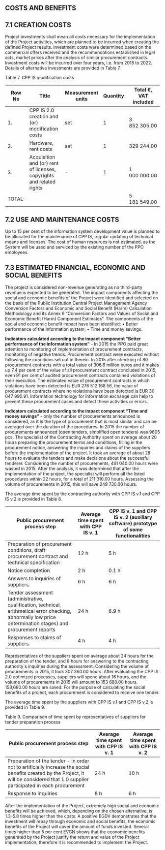 ## COSTS AND BENEFITS

## 7.1 CREATION COSTS
Project investments shall mean all costs necessary for the implementation of the Project activities, which are planned to be incurred when creating the defined Project results. Investment costs were determined based on the commercial offers received and the recommendations established in legal acts, market prices after the analysis of similar procurement contracts. Investment costs will be incurred over four years, i.e. from 2018 to 2022. Details of alternative investments are provided in Table 7.

Table 7. CPP IS modification costs


Row No | Title | Measurement units | Quantity | Total €, VAT included
-- | -- | -- | -- | --
1. | CPP IS 2.0 creation and (or) modification costs | set | 1 | 3   852 305.00
2. | Hardware, rent costs | set | 1 | 329 244.00
3. | Acquisition and (or) rent of licenses, copyrights and related rights | - | 1 | 1   000 000.00
TOTAL: |   |   |   | 5 181 549.00


## 7.2 USE AND MAINTENANCE COSTS  
Up to 15 per cent of the information system development value is planned to be allocated for the maintenance of CPP IS, regular updating of technical means and licenses. The cost of human resources is not estimated, as the System will be used and serviced by the existing number of the PPO employees.

## 7.3 ESTIMATED FINANCIAL, ECONOMIC AND SOCIAL BENEFITS
The project is considered non-revenue generating as no third-party revenue is expected to be generated.
The impact components affecting the social and economic benefits of the Project were identified and selected on the basis of the Public Institution Central Project Management Agency Conversion Factors and Economic and Social Benefit (Harm) Calculation Methodology and its Annex 6 “Conversion Factors and Values of Social and Economic Benefit (Harm) Component Estimates”. The components of the social and economic benefit impact have been identified:
•	Better performance of the information system; 
•	Time and money savings.

**Indicators calculated according to the impact component “Better performance of the information system”** - In 2015 the PPO paid great attention to monitoring of implementation of procurement contracts, monitoring of negative trends. Procurement contract were executed without following the conditions set out in therein. In 2015 after checking of 80 procurement contracts with a total value of 306.6 million euros and it makes up 7.4 per cent of the value of all procurement contract concluded in 2015, even 91 per cent of audited procurement contracts contained violations of their execution. The estimated value of procurement contracts in which violations have been detected is EUR 276 512 168.56, the value of procurement contracts where no violations have been detected is EUR 30 047 990.91.
Information technology for information exchange can help to prevent these procurement cases and detect these activities or errors.


**Indicators calculated according to the impact component “Time and money savings”** - only the number of procurements announced is considered, as it is the type of procurement that is most similar and can be averaged over the duration of the procedures. In 2015 the number of procurements announced (open tenders, simplified open tenders) was 9605 pcs. The specialist of the Contracting Authority spent on average about 20 hours preparing the procurement terms and conditions, filling in the procurement notice, answering the inquiries and claims of the suppliers before the implementation of the project. It took an average of about 28 hours to evaluate the tenders and make decisions about the successful tenderer. Considering the number of procurements, 461 040.00 hours were wasted in 2015. After the analysis, it was determined that after the implementation of the project, the specialist will perform all the listed procedures within 22 hours, for a total of 211 310.00 hours. Assessing the volume of procurements in 2015, this will save 249 730.00 hours.

The average time spent by the contracting authority with CPP IS v.1 and CPP IS v.2 is provided in Table 8.


Public procurement process step | Average time spent with CPP IS v. 1 | CPP IS v. 1 and CPP IS v. 2 (auxiliary software) prototype of some    functionalities
-- | -- | --
Preparation of procurement conditions, draft   procurement contract and technical specification | 12 h | 5 h
Notice completion | 2 h | 0.1 h
Answers to inquiries of suppliers | 6 h | 6 h
Tender assessment (administrative,   qualification, technical, arithmetical error checking, abnormally low price   determination stages) and procurement reports | 24 h | 6.9 h
Responses to claims of suppliers | 4 h | 4 h

Representatives of the suppliers spent on average about 24 hours for the preparation of the tender, and 8 hours for answering to the contracting authority`s inquiries during the assessment. Considering the volume of procurements in 2015, it took 307 360.00 hours. After evaluating the CPP IS 2.0 optimized processes, suppliers will spend about 16 hours, and the volume of procurements in 2015 will amount to 153 680.00 hours. 153,680.00 hours are saved. For the purpose of calculating the social benefits of a project, each procurement is considered to receive one tender.

The average time spent by the suppliers with CPP IS v.1 and CPP IS v.2 is provided in Table 9.

Table 9. Comparison of time spent by representatives of suppliers for tender preparation process

Public procurement   process step | Average time spent   with CPP IS v. 1 | Average time spent   with CPP IS v. 2
-- | -- | --
Preparation of the tender - in order not to artificially increase the   social benefits created by the Project, it will be considered that 1.0   supplier participated in each procurement | 24 h | 10 h
Response to inquiries | 8 h | 6 h

After the implementation of the Project, extremely high social and economic benefits will be achieved, which, depending on the chosen alternative, is 1.3-5.8 times higher than the costs. A positive EGDV demonstrates that the investment will repay through economic and social benefits, the economic benefits of the Project will cover the amount of funds invested. Several times higher than 5 per cent EVGN shows that the economic benefits generated by the Project justify the return and value of the Project implementation, therefore it is recommended to implement the Project.
